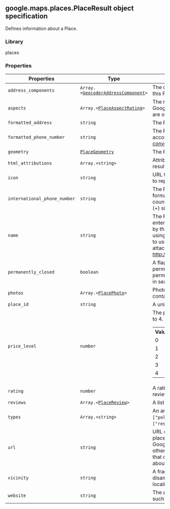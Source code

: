 <h2 id="PlaceResult">
google.maps.places.PlaceResult
object specification
</h2><p>Defines information about a Place.</p><h3>Library</h3><p>places</p><h3>Properties</h3><table summary="interface PlaceResult - Properties" width="100%">
<thead>
<tr><th>Properties</th>
<th>Type</th>
<th>Description</th>
</tr></thead>
<tbody>
<tr>
<td><code>address_components</code></td>
<td><code>Array.&lt;<a href="https://github.com/amenadiel/google-maps-documentation/blob/master/docs/google.maps.GeocoderAddressComponent.md">GeocoderAddressComponent</a>&gt;</code></td>
<td>The collection of address components for this Place's location.</td>
</tr>
<tr>
<td><code>aspects</code></td>
<td><code>Array.&lt;<a href="https://github.com/amenadiel/google-maps-documentation/blob/master/docs/google.maps.places.PlaceAspectRating.md">PlaceAspectRating</a>&gt;</code></td>
<td>The rated aspects of this Place, based on Google and Zagat user reviews. The ratings are on a scale of 0 to 30.</td>
</tr>
<tr>
<td><code>formatted_address</code></td>
<td><code>string</code></td>
<td>The Place's full address.</td>
</tr>
<tr>
<td><code>formatted_phone_number</code></td>
<td><code>string</code></td>
<td>The Place's phone number, formatted according to the <a href="http://en.wikipedia.org/wiki/Local_conventions_for_writing_telephone_numbers"> number's regional convention</a>.</td>
</tr>
<tr>
<td><code>geometry</code></td>
<td><code><a href="https://github.com/amenadiel/google-maps-documentation/blob/master/docs/google.maps.places.PlaceGeometry.md">PlaceGeometry</a></code></td>
<td>The Place's geometry-related information.</td>
</tr>
<tr>
<td><code>html_attributions</code></td>
<td><code>Array.&lt;string&gt;</code></td>
<td>Attribution text to be displayed for this Place result.</td>
</tr>
<tr>
<td><code>icon</code></td>
<td><code>string</code></td>
<td>URL to an image resource that can be used to represent this Place's category.</td>
</tr>
<tr>
<td><code>international_phone_number</code></td>
<td><code>string</code></td>
<td>The Place's phone number in international format. International format includes the country code, and is prefixed with the plus (+) sign.</td>
</tr>
<tr>
<td><code>name</code></td>
<td><code>string</code></td>
<td>The Place's name. Note: In the case of user entered Places, this is the raw text, as typed by the user. Please exercise caution when using this data, as malicious users may try to use it as a vector for code injection attacks (See <a href="http://en.wikipedia.org/wiki/Code_injection"> http://en.wikipedia.org/wiki/Code_injection</a>).</td>
</tr>
<tr>
<td><code>permanently_closed</code></td>
<td><code>boolean</code></td>
<td>A flag indicating whether the Place is permanently closed. If the place is not permanently closed, the flag is not present in search or details responses.</td>
</tr>
<tr>
<td><code>photos</code></td>
<td><code>Array.&lt;<a href="https://github.com/amenadiel/google-maps-documentation/blob/master/docs/google.maps.places.PlacePhoto.md">PlacePhoto</a>&gt;</code></td>
<td>Photos of this Place. The collection will contain up to ten <code>PlacePhoto</code> objects.</td>
</tr>
<tr>
<td><code>place_id</code></td>
<td><code>string</code></td>
<td>A unique identifier for a place.</td>
</tr>
<tr>
<td><code>price_level</code></td>
<td><code>number</code></td>
<td>The price level of the Place, on a scale of 0 to 4. Price levels are interpreted as follows: <table> <tbody><tr> <th>Value</th> <th>Description</th> </tr> <tr> <td>0</td> <td>Free</td> </tr> <tr> <td>1</td> <td>Inexpensive</td> </tr> <tr> <td>2</td> <td>Moderate</td> </tr> <tr> <td>3</td> <td>Expensive</td> </tr> <tr> <td>4</td> <td>Very Expensive</td> </tr> </tbody></table></td>
</tr>
<tr>
<td><code>rating</code></td>
<td><code>number</code></td>
<td>A rating, between 1.0 to 5.0, based on user reviews of this Place.</td>
</tr>
<tr>
<td><code>reviews</code></td>
<td><code>Array.&lt;<a href="https://github.com/amenadiel/google-maps-documentation/blob/master/docs/google.maps.places.PlaceReview.md">PlaceReview</a>&gt;</code></td>
<td>A list of reviews of this Place.</td>
</tr>
<tr>
<td><code>types</code></td>
<td><code>Array.&lt;string&gt;</code></td>
<td>An array of types for this Place (e.g., <code>["political",&nbsp; "locality"]</code> or <code>["restaurant", "establishment"]</code>).</td>
</tr>
<tr>
<td><code>url</code></td>
<td><code>string</code></td>
<td>URL of the official Google page for this place. This will be the establishment's Google+ page if the Google+ page exists, otherwise it will be the Google-owned page that contains the best available information about the place.</td>
</tr>
<tr>
<td><code>vicinity</code></td>
<td><code>string</code></td>
<td>A fragment of the Place's address for disambiguation (usually street name and locality).</td>
</tr>
<tr>
<td><code>website</code></td>
<td><code>string</code></td>
<td>The authoritative website for this Place, such as a business' homepage.</td>
</tr>
</tbody>
</table>